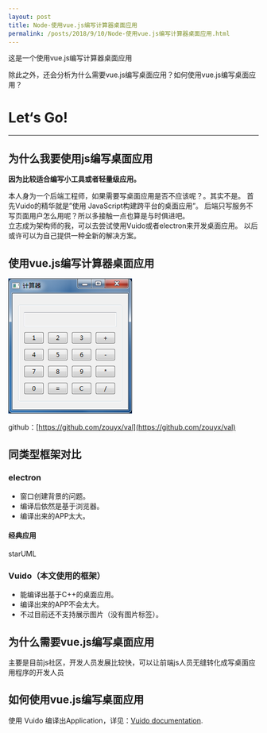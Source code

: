 ```yaml
---
layout: post
title: Node-使用vue.js编写计算器桌面应用
permalink: /posts/2018/9/10/Node-使用vue.js编写计算器桌面应用.html
---
```


这是一个使用vue.js编写计算器桌面应用

除此之外，还会分析为什么需要vue.js编写桌面应用？如何使用vue.js编写桌面应用？

# Let‘s Go!
-----

## 为什么我要使用js编写桌面应用

**因为比较适合编写小工具或者轻量级应用。**

本人身为一个后端工程师，如果需要写桌面应用是否不应该呢？。其实不是。
首先Vuido的精华就是”使用 JavaScript构建跨平台的桌面应用”。
后端只写服务不写页面用户怎么用呢？所以多接触一点也算是与时俱进吧。  
立志成为架构师的我，可以去尝试使用Vuido或者electron来开发桌面应用。
以后或许可以为自己提供一种全新的解决方案。

## 使用vue.js编写计算器桌面应用

![main](/images/val/val.png)


github：[https://github.com/zouyx/val](https://github.com/zouyx/val)

## 同类型框架对比

### electron

* 窗口创建背景的问题。
* 编译后依然是基于浏览器。
* 编译出来的APP太大。

#### 经典应用

starUML

### Vuido（本文使用的框架）

* 能编译出基于C++的桌面应用。
* 编译出来的APP不会太大。
* 不过目前还不支持展示图片（没有图片标签）。

## 为什么需要vue.js编写桌面应用

主要是目前js社区，开发人员发展比较快，可以让前端js人员无缝转化成写桌面应用程序的开发人员

## 如何使用vue.js编写桌面应用

使用 Vuido 编译出Application，详见：[Vuido documentation](https://vuido.mimec.org/).
